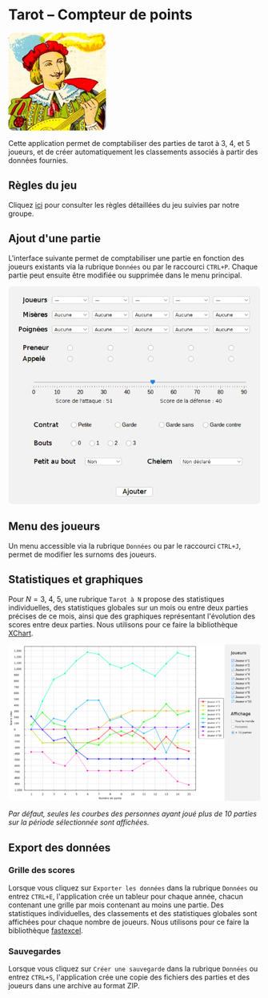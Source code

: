 # Tarot – Compteur de points

![plot](./src/main/resources/logo.png)

Cette application permet de comptabiliser des parties de tarot à 3, 4, et 5 joueurs, et de créer
automatiquement les classements associés à partir des données fournies.

## Règles du jeu

Cliquez [ici](RULES.md) pour consulter les règles détaillées du jeu suivies par notre groupe.

## Ajout d'une partie

L'interface suivante permet de comptabiliser une partie en fonction des joueurs existants via la rubrique `Données` ou par le raccourci `CTRL+P`. Chaque partie peut ensuite être modifiée ou supprimée dans le menu principal.

![plot](./src/main/resources/new_game.png)

## Menu des joueurs

Un menu accessible via la rubrique `Données` ou par le raccourci `CTRL+J`, permet de modifier les surnoms des joueurs.

## Statistiques et graphiques

Pour $N = 3$, $4$, $5$, une rubrique `Tarot à N` propose des statistiques individuelles, des statistiques globales sur un mois ou entre deux parties précises de ce mois, ainsi que des graphiques représentant l'évolution des scores entre deux parties. Nous utilisons pour ce faire la bibliothèque [XChart](https://github.com/knowm/XChart).

![plot](./src/main/resources/score_graphs.png)

_Par défaut, seules les courbes des personnes ayant joué plus de 10 parties sur la période sélectionnée sont affichées._

## Export des données

### Grille des scores

Lorsque vous cliquez sur `Exporter les données` dans la rubrique `Données` ou entrez `CTRL+E`, l'application crée un tableur pour chaque année, chacun contenant une grille par mois contenant au moins une partie. Des statistiques individuelles, des classements et des statistiques globales sont affichées pour chaque nombre de joueurs. Nous utilisons pour ce faire la bibliothèque [fastexcel](https://github.com/dhatim/fastexcel).

### Sauvegardes

Lorsque vous cliquez sur `Créer une sauvegarde` dans la rubrique `Données` ou entrez `CTRL+S`, l'application crée une copie des fichiers des parties et des joueurs dans une archive au format ZIP.
